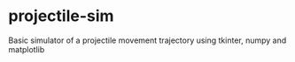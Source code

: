 # projectile-sim
Basic simulator of a projectile movement trajectory using tkinter, numpy and matplotlib
